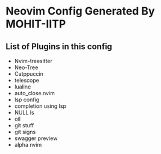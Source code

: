 <h1>Neovim Config Generated By MOHIT-IITP</h1>
<h2>List of Plugins in this config </h2>
<ul>
    <li>Nvim-treesitter</li>
    <li>Neo-Tree</li>
    <li>Catppuccin</li>
    <li>telescope</li>
    <li>lualine</li>
    <li>auto_close.nvim</li>
    <li>lsp config </li>
    <li>completion using lsp</li>
    <li>NULL ls</li>
    <li>oil</li>
    <li>git stuff</li>
    <li>git signs</li>
    <li>swagger preview</li>
    <li> alpha nvim</li>
</ul>
